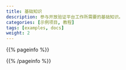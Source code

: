 ```yaml
---
title: 基础知识
description: 参与开放验证平台工作所需要的基础知识。
categories: [示例项目, 教程]
tags: [examples, docs]
weight: 2
---
```


{{% pageinfo %}}

{{% /pageinfo %}}


